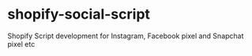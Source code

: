 # shopify-social-script
Shopify Script development for Instagram, Facebook pixel and Snapchat pixel etc
